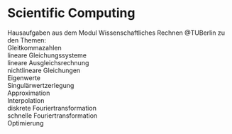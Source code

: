 # Scientific Computing  
Hausaufgaben aus dem Modul Wissenschaftliches Rechnen @TUBerlin zu den Themen:  
Gleitkommazahlen  
lineare Gleichungssysteme  
lineare Ausgleichsrechnung  
nichtlineare Gleichungen  
Eigenwerte  
Singulärwertzerlegung  
Approximation  
Interpolation  
diskrete Fouriertransformation  
schnelle Fouriertransformation  
Optimierung  
